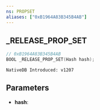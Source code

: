 ```yaml
---
ns: PROPSET
aliases: ["0xB1964A83B345B4AB"]
---
```

## _RELEASE_PROP_SET

```c
// 0xB1964A83B345B4AB
BOOL _RELEASE_PROP_SET(Hash hash);
```

```
NativeDB Introduced: v1207
```

## Parameters
* **hash**:
